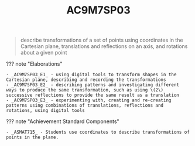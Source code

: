 ﻿---
backlinks:
- title: Learning Areas
  url: /memex/sense/Teaching/Curriculum/v9/v9-learning-areas.html
tags: australian-curriculum
title: AC9M7SP03
type: note
---
> describe transformations of a set of points using coordinates in the Cartesian plane, translations and reflections on an axis, and rotations about a given point

??? note "Elaborations"

	- _AC9M7SP03_E1_ - using digital tools to transform shapes in the Cartesian plane, describing and recording the transformations
	- _AC9M7SP03_E2_ - describing patterns and investigating different ways to produce the same transformation, such as using \(2\) successive reflections to provide the same result as a translation
	- _AC9M7SP03_E3_ - experimenting with, creating and re-creating patterns using combinations of translations, reflections and rotations, using digital tools
??? note "Achievement Standard Components"

	- _ASMAT715_ - Students use coordinates to describe transformations of points in the plane.
